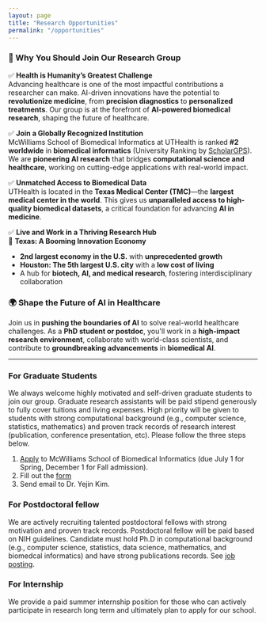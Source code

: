 ```yaml
---
layout: page
title: "Research Opportunities"
permalink: "/opportunities"
---
```



### 🔹 Why You Should Join Our Research Group

✅ **Health is Humanity’s Greatest Challenge**  
Advancing healthcare is one of the most impactful contributions a researcher can make. AI-driven innovations have the potential to **revolutionize medicine**, from **precision diagnostics** to **personalized treatments**. Our group is at the forefront of **AI-powered biomedical research**, shaping the future of healthcare.  

✅ **Join a Globally Recognized Institution**  
McWilliams School of Biomedical Informatics at UTHealth is ranked **#2 worldwide** in **biomedical informatics** (University Ranking by [ScholarGPS](https://scholargps.com/specialties/25928167812526/health-informatics)). We are **pioneering AI research** that bridges **computational science and healthcare**, working on cutting-edge applications with real-world impact.  

✅ **Unmatched Access to Biomedical Data**  
UTHealth is located in the **Texas Medical Center (TMC)**—the **largest medical center in the world**. This gives us **unparalleled access to high-quality biomedical datasets**, a critical foundation for advancing **AI in medicine**.  

✅ **Live and Work in a Thriving Research Hub**  
📍 **Texas: A Booming Innovation Economy**  
- **2nd largest economy in the U.S.** with **unprecedented growth**  
- **Houston: The 5th largest U.S. city** with a **low cost of living**  
- A hub for **biotech, AI, and medical research**, fostering interdisciplinary collaboration  

### 🌍 **Shape the Future of AI in Healthcare**  
Join us in **pushing the boundaries of AI** to solve real-world healthcare challenges. As a **PhD student or postdoc**, you'll work in a **high-impact research environment**, collaborate with world-class scientists, and contribute to **groundbreaking advancements** in **biomedical AI**.  


---

### For Graduate Students
We always welcome highly motivated and self-driven graduate students to join our group. Graduate research assistants will be paid stipend generously to fully cover tuitions and living expenses. High priority will be given to students with strong computational background (e.g., computer science, statistics, mathematics) and proven track records of research interest (publication, conference presentation, etc). Please follow the three steps below.
1. [Apply](https://sbmi.uth.edu/applysbmi/) to McWilliams School of Biomedical Informatics (due July 1 for Spring, December 1 for Fall admission). 
2. Fill out the [form](https://forms.gle/Affb1USehKBp8TGp7)
3. Send email to Dr. Yejin Kim.


### For Postdoctoral fellow
We are actively recruiting talented postdoctoral fellows with strong motivation and proven track records. Postdoctoral fellow will be paid based on NIH guidelines. Candidate must hold Ph.D in computational background (e.g., computer science, statistics, data science, mathematics, and biomedcal informatics) and have strong publications records. See [job posting](https://careers.uth.tmc.edu/us/en/job/2500001F/Postdoctoral-Research-Fellow-Biomedical-Informatics).

### For Internship
We provide a paid summer internship position for those who can actively participate in research long term and ultimately plan to apply for our school. 
